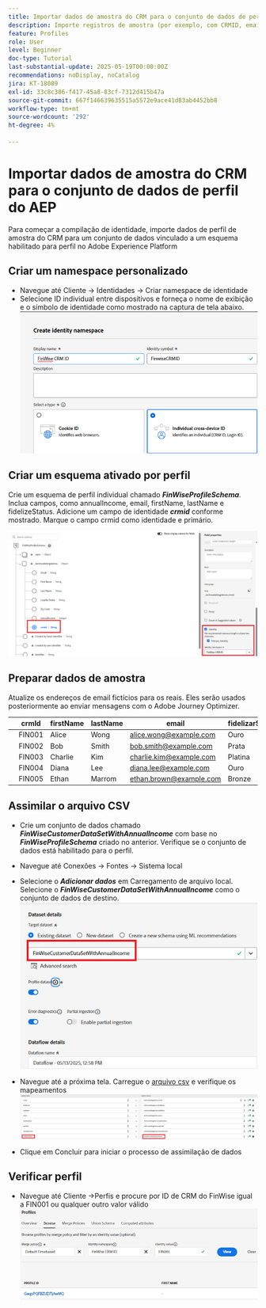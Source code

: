 ```yaml
---
title: Importar dados de amostra do CRM para o conjunto de dados de perfil do AEP
description: Importe registros de amostra (por exemplo, com CRMID, email, renda, código postal) para validar se o AEP pode compilar corretamente esses perfis com visitantes anônimos da Web com base em identificadores compartilhados como ECID.
feature: Profiles
role: User
level: Beginner
doc-type: Tutorial
last-substantial-update: 2025-05-19T00:00:00Z
recommendations: noDisplay, noCatalog
jira: KT-18089
exl-id: 33c8c386-f417-45a8-83cf-7312d415b47a
source-git-commit: 667f146639635515a5572e9ace41d83ab4452bb8
workflow-type: tm+mt
source-wordcount: '292'
ht-degree: 4%

---
```


# Importar dados de amostra do CRM para o conjunto de dados de perfil do AEP

Para começar a compilação de identidade, importe dados de perfil de amostra do CRM para um conjunto de dados vinculado a um esquema habilitado para perfil no Adobe Experience Platform

## Criar um namespace personalizado

* Navegue até Cliente -> Identidades -> Criar namespace de identidade
* Selecione ID individual entre dispositivos e forneça o nome de exibição e o símbolo de identidade como mostrado na captura de tela abaixo.
  ![namespace-personalizado](assets/custom-namespace.png)

## Criar um esquema ativado por perfil

Crie um esquema de perfil individual chamado **_FinWiseProfileSchema_**. Inclua campos, como annualIncome, email, firstName, lastName e fidelizeStatus.
Adicione um campo de identidade **_crmid_** conforme mostrado. Marque o campo crmid como identidade e primário.


![perfil-esquema](assets/finwise-profile-schema.png)

## Preparar dados de amostra

Atualize os endereços de email fictícios para os reais. Eles serão usados posteriormente ao enviar mensagens com o Adobe Journey Optimizer.

|   | crmId | firstName | lastName | email | fidelizarStatus | zipCode | annualIncome |
|---|--------|-----------|----------|-------------------------|---------------|---------|--------------|
|   | FIN001 | Alice | Wong | alice.wong@example.com | Ouro | 92128 | 120000 |
|   | FIN002 | Bob | Smith | bob.smith@example.com | Prata | 92126 | 85000 |
|   | FIN003 | Charlie | Kim | charlie.kim@example.com | Platina | 60614 | 175000 |
|   | FIN004 | Diana | Lee | diana.lee@example.com | Ouro | 30303 | 98000 |
|   | FIN005 | Ethan | Marrom | ethan.brown@example.com | Bronze | 75201 | 60000 |

## Assimilar o arquivo CSV

* Crie um conjunto de dados chamado **_FinWiseCustomerDataSetWithAnnualIncome_** com base no **_FinWiseProfileSchema_** criado no anterior. Verifique se o conjunto de dados está habilitado para o perfil.

* Navegue até Conexões -> Fontes -> Sistema local
* Selecione o **_Adicionar dados_** em Carregamento de arquivo local. Selecione o _**FinWiseCustomerDataSetWithAnnualIncome**_ como o conjunto de dados de destino.
  ![ingest-csv](assets/ingest-csv-into-dataset.png)
* Navegue até a próxima tela. Carregue o [arquivo csv](assets/finwise_profiles.csv) e verifique os mapeamentos
  ![mapeamentos](assets/mappings.png)

* Clique em Concluir para iniciar o processo de assimilação de dados

## Verificar perfil

* Navegue até Cliente ->Perfis e procure por ID de CRM do FinWise igual a FIN001 ou qualquer outro valor válido
  ![verificar-perfil](assets/verify-profiles.png)
